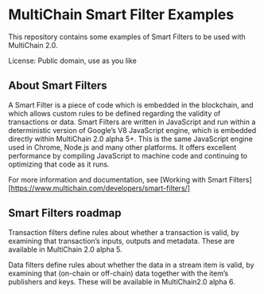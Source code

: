 MultiChain Smart Filter Examples
================================

This repository contains some examples of Smart Filters to be used with MultiChain 2.0.

License: Public domain, use as you like


About Smart Filters
-------------------

A Smart Filter is a piece of code which is embedded in the blockchain, and which allows custom rules to be defined regarding the validity of transactions or data. Smart Filters are written in JavaScript and run within a deterministic version of Google’s V8 JavaScript engine, which is embedded directly within MultiChain 2.0 alpha 5+. This is the same JavaScript engine used in Chrome, Node.js and many other platforms. It offers excellent performance by compiling JavaScript to machine code and continuing to optimizing that code as it runs.

For more information and documentation, see [Working with Smart Filters][https://www.multichain.com/developers/smart-filters/]


Smart Filters roadmap
---------------------

Transaction filters define rules about whether a transaction is valid, by examining that transaction’s inputs, outputs and metadata. These are available in MultiChain 2.0 alpha 5.

Data filters define rules about whether the data in a stream item is valid, by examining that (on-chain or off-chain) data together with the item’s publishers and keys. These will be available in MultiChain2.0 alpha 6.
